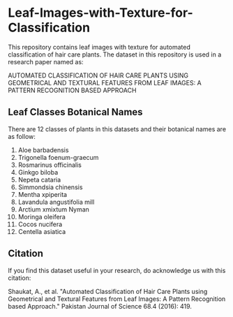 # Leaf-Images-with-Texture-for-Classification
This repository contains leaf images with texture for automated classification of hair care plants. The dataset in this repository is used in a research paper named as:

AUTOMATED CLASSIFICATION OF HAIR CARE PLANTS USING GEOMETRICAL AND TEXTURAL FEATURES FROM LEAF IMAGES: A PATTERN RECOGNITION BASED APPROACH

## Leaf Classes Botanical Names

There are 12 classes of plants in this datasets and their botanical names are as follow:
1. Aloe barbadensis
2. Trigonella foenum-graecum
3. Rosmarinus officinalis
4. Ginkgo biloba
5. Nepeta cataria
6. Simmondsia chinensis 
7. Mentha xpiperita
8. Lavandula angustifolia mill
9. Arctium xmixtum Nyman 
10. Moringa oleifera 
11. Cocos nucifera 
12. Centella asiatica 

## Citation

If you find this dataset useful in your research, do acknowledge us with this citation:

Shaukat, A., et al. "Automated Classification of Hair Care Plants using Geometrical and Textural Features from Leaf Images: A Pattern Recognition based Approach." Pakistan Journal of Science 68.4 (2016): 419.
